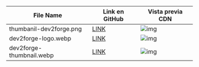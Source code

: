 | File Name| Link en GitHub| Vista previa CDN |
| ---- | ---- | ---- |
| thumbanil-dev2forge.png | [LINK](https://cdn.jsdelivr.net/gh/tutosrive/images-projects-srm-trg@main/dev2forge/thumbanil-dev2forge.png) | ![img](https://cdn.jsdelivr.net/gh/tutosrive/images-projects-srm-trg@main/dev2forge/thumbanil-dev2forge.png) |
| dev2forge-logo.webp | [LINK](https://cdn.jsdelivr.net/gh/tutosrive/images-projects-srm-trg@main/dev2forge/thumbanil-dev2forge.png) | ![img](https://cdn.jsdelivr.net/gh/tutosrive/images-projects-srm-trg@main/dev2forge/logo.webp) |
| dev2forge-thumbnail.webp | [LINK](https://cdn.jsdelivr.net/gh/tutosrive/images-projects-srm-trg@main/dev2forge/thumbanil-dev2forge.png) | ![img](https://cdn.jsdelivr.net/gh/tutosrive/images-projects-srm-trg@main/dev2forge/dev2forge-thumbnail.webp) |
